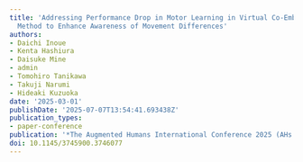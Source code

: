 ```yaml
---
title: 'Addressing Performance Drop in Motor Learning in Virtual Co-Embodiment: A
  Method to Enhance Awareness of Movement Differences'
authors:
- Daichi Inoue
- Kenta Hashiura 
- Daisuke Mine
- admin
- Tomohiro Tanikawa
- Takuji Narumi
- Hideaki Kuzuoka
date: '2025-03-01'
publishDate: '2025-07-07T13:54:41.693438Z'
publication_types:
- paper-conference
publication: '*The Augmented Humans International Conference 2025 (AHs 2025)*'
doi: 10.1145/3745900.3746077
---
```

